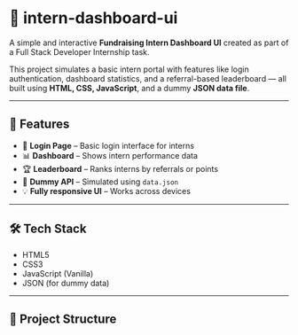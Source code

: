 # 🎯 intern-dashboard-ui

A simple and interactive **Fundraising Intern Dashboard UI** created as part of a Full Stack Developer Internship task.

This project simulates a basic intern portal with features like login authentication, dashboard statistics, and a referral-based leaderboard — all built using **HTML, CSS, JavaScript**, and a dummy **JSON data file**.

---

## 📌 Features

- 🔐 **Login Page** – Basic login interface for interns
- 📊 **Dashboard** – Shows intern performance data
- 🏆 **Leaderboard** – Ranks interns by referrals or points
- 📁 **Dummy API** – Simulated using `data.json`
- 💡 **Fully responsive UI** – Works across devices

---

## 🛠️ Tech Stack

- HTML5
- CSS3
- JavaScript (Vanilla)
- JSON (for dummy data)

---

## 📂 Project Structure


